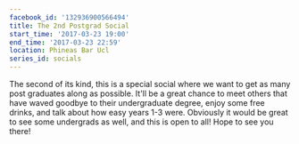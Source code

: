 ```yaml
---
facebook_id: '132936900566494'
title: The 2nd Postgrad Social
start_time: '2017-03-23 19:00'
end_time: '2017-03-23 22:59'
location: Phineas Bar Ucl
series_id: socials
---
```


The second of its kind, this is a special social where we want to get as many post graduates along as possible. It'll be a great chance to meet others that have waved goodbye to their undergraduate degree, enjoy some free drinks, and talk about how easy years 1-3 were. Obviously it would be great to see some undergrads as well, and this is open to all! Hope to see you there!